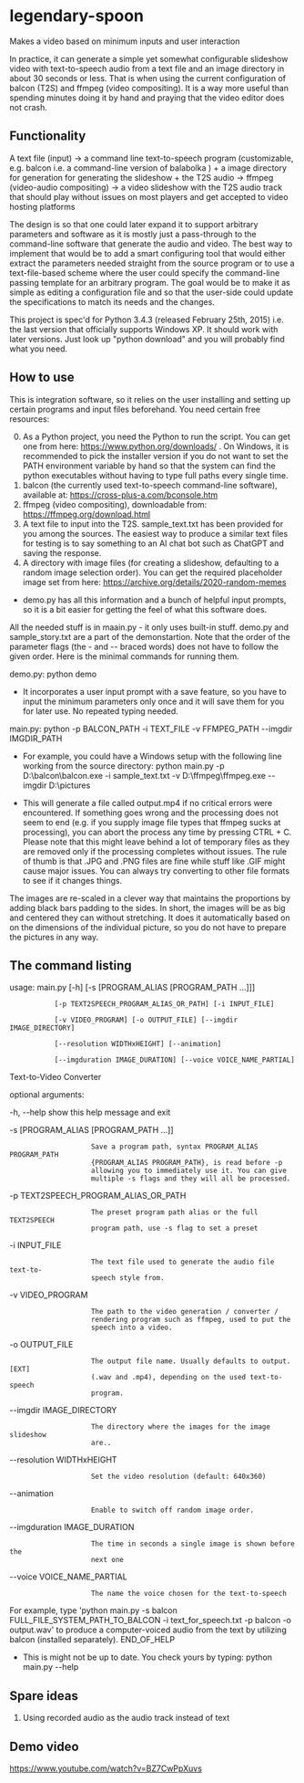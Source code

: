 # legendary-spoon

Makes a video based on minimum inputs and user interaction

In practice, it can generate a simple yet somewhat configurable slideshow video with text-to-speech audio from a text file and an image directory in about 30 seconds or less. That is when using the current configuration of balcon (T2S) and ffmpeg (video compositing). It is a way more useful than spending minutes doing it by hand and praying that the video editor does not crash.

## Functionality

A text file (input) -> a command line text-to-speech program (customizable, e.g. balcon i.e. a command-line version of balabolka )
+
a image directory for generation for generating the slideshow + the T2S audio -> ffmpeg (video-audio compositing)
-> a video slideshow with the T2S audio track that should play without issues on most players and get accepted to video hosting platforms

The design is so that one could later expand it to support arbitrary parameters and software as it is mostly just a pass-through to the command-line software that generate the audio and video. The best way to implement that would be to add a smart configuring tool that would either extract the parameters needed straight from the source program or to use a text-file-based scheme where the user could specify the command-line passing template for an arbitrary program. The goal would be to make it as simple as editing a configuration file and so that the user-side could update the specifications to match its needs and the changes.

This project is spec'd for Python 3.4.3 (released February 25th, 2015) i.e. the last version that officially supports Windows XP. It should work with later versions. Just look up "python download" and you will probably find what you need.

## How to use

This is integration software, so it relies on the user installing and setting up certain programs and input files beforehand. You need certain free resources:

0) As a Python project, you need the Python to run the script. You can get one from here: https://www.python.org/downloads/ . On Windows, it is recommended to pick the installer version if you do not want to set the PATH environment variable by hand so that the system can find the python executables without having to type full paths every single time.
1) balcon (the currently used text-to-speech command-line software), available at: https://cross-plus-a.com/bconsole.htm
2) ffmpeg (video compositing), downloadable from: https://ffmpeg.org/download.html
3) A text file to input into the T2S. sample_text.txt has been provided for you among the sources. The easiest way to produce a similar text files for testing is to say something to an AI chat bot such as ChatGPT and saving the response.
4) A directory with image files (for creating a slideshow, defaulting to a random image selection order). You can get the required placeholder image set from here: https://archive.org/details/2020-random-memes

- demo.py has all this information and a bunch of helpful input prompts, so it is a bit easier for getting the feel of what this software does.

All the needed stuff is in maain.py - it only uses built-in stuff. demo.py and sample_story.txt are a part of the demonstartion. Note that the order of the parameter flags (the - and -- braced words) does not have to follow the given order. Here is the minimal commands for running them.

demo.py:
python demo

- It incorporates a user input prompt with a save feature, so you have to input the minimum parameters only once and it will save them for you for later use. No repeated typing needed. 

main.py:
python -p BALCON_PATH -i TEXT_FILE -v FFMPEG_PATH --imgdir IMGDIR_PATH

- For example, you could have a Windows setup with the following line working from the source directory:
  python main.py -p D:\balcon\balcon.exe -i sample_text.txt -v D:\ffmpeg\ffmpeg.exe --imgdir D:\pictures

- This will generate a file called output.mp4 if no critical errors were encountered. If something goes wrong and the processing does not seem to end (e.g. if you supply image file types that ffmpeg sucks at processing), you can abort the process any time by pressing CTRL + C. Please note that this might leave behind a lot of temporary files as they are removed only if the processing completes without issues. The rule of thumb is that .JPG and .PNG files are fine while stuff like .GIF might cause major issues. You can always try converting to other file formats to see if it changes things.

The images are re-scaled in a clever way that maintains the proportions by adding black bars padding to the sides. In short, the images will be as big and centered they can without stretching. It does it automatically based on on the dimensions of the individual picture, so you do not have to prepare the pictures in any way.

## The command listing

usage: main.py [-h] [-s [PROGRAM_ALIAS [PROGRAM_PATH ...]]]

               [-p TEXT2SPEECH_PROGRAM_ALIAS_OR_PATH] [-i INPUT_FILE]
               
               [-v VIDEO_PROGRAM] [-o OUTPUT_FILE] [--imgdir IMAGE_DIRECTORY]
               
               [--resolution WIDTHxHEIGHT] [--animation]
               
               [--imgduration IMAGE_DURATION] [--voice VOICE_NAME_PARTIAL]

Text-to-Video Converter

optional arguments:

  -h, --help            show this help message and exit
  
  -s [PROGRAM_ALIAS [PROGRAM_PATH ...]]
  
                        Save a program path, syntax PROGRAM_ALIAS PROGRAM_PATH                        
                        {PROGRAM_ALIAS PROGRAM_PATH}, is read before -p                        
                        allowing you to immediately use it. You can give                        
                        multiple -s flags and they will all be processed.
                        
  -p TEXT2SPEECH_PROGRAM_ALIAS_OR_PATH
  
                        The preset program path alias or the full TEXT2SPEECH                        
                        program path, use -s flag to set a preset
                        
  -i INPUT_FILE         
  
                        The text file used to generate the audio file text-to-  
                        speech style from.
                        
  -v VIDEO_PROGRAM 
  
                        The path to the video generation / converter /  
                        rendering program such as ffmpeg, used to put the                        
                        speech into a video.
                        
  -o OUTPUT_FILE        
  
                        The output file name. Usually defaults to output.[EXT]  
                        (.wav and .mp4), depending on the used text-to-speech                        
                        program.
                        
  --imgdir IMAGE_DIRECTORY
  
                        The directory where the images for the image slideshow                        
                        are..
                        
  --resolution WIDTHxHEIGHT
  
                        Set the video resolution (default: 640x360)
                        
  --animation           
  
                        Enable to switch off random image order.
  
  --imgduration IMAGE_DURATION
  
                        The time in seconds a single image is shown before the                        
                        next one
                        
  --voice VOICE_NAME_PARTIAL
  
                        The name the voice chosen for the text-to-speech

For example, type 'python main.py -s balcon FULL_FILE_SYSTEM_PATH_TO_BALCON -i
text_for_speech.txt -p balcon -o output.wav' to produce a computer-voiced
audio from the text by utilizing balcon (installed separately).
END_OF_HELP

- This is might not be up to date. You check yours by typing:
python main.py --help


## Spare ideas

1. Using recorded audio as the audio track instead of text

## Demo video

https://www.youtube.com/watch?v=BZ7CwPpXuvs 
